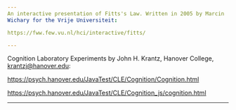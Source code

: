 ```yaml
---
An interactive presentation of Fitts's Law. Written in 2005 by Marcin
Wichary for the Vrije Universiteit:

https://fww.few.vu.nl/hci/interactive/fitts/

---
```

Cognition Laboratory Experiments by John H. Krantz, Hanover College,
krantzj@hanover.edu:

https://psych.hanover.edu/JavaTest/CLE/Cognition/Cognition.html

https://psych.hanover.edu/JavaTest/CLE/Cognition_js/cognition.html

---

